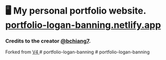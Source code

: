 # 🖥 My personal portfolio website. [portfolio-logan-banning.netlify.app](https://portfolio-logan-banning.netlify.app)

### Credits to the creator [@bchiang7](https://github.com/bchiang7).
Forked from [ V4 ](https://github.com/bchiang7/v4)
#   p o r t f o l i o - l o g a n - b a n n i n g  
 #   p o r t f o l i o - l o g a n - b a n n i n g  
 